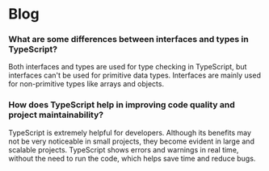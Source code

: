 # Blog

### What are some differences between interfaces and types in TypeScript?

Both interfaces and types are used for type checking in TypeScript, but interfaces can't be used for primitive data types. Interfaces are mainly used for non-primitive types like arrays and objects.

### How does TypeScript help in improving code quality and project maintainability?

TypeScript is extremely helpful for developers. Although its benefits may not be very noticeable in small projects, they become evident in large and scalable projects. TypeScript shows errors and warnings in real time, without the need to run the code, which helps save time and reduce bugs.
